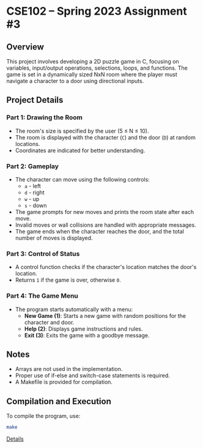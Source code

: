 # CSE102 – Spring 2023 Assignment #3

## Overview

This project involves developing a 2D puzzle game in C, focusing on variables, input/output operations, selections, loops, and functions. The game is set in a dynamically sized NxN room where the player must navigate a character to a door using directional inputs.

## Project Details

### Part 1: Drawing the Room
- The room's size is specified by the user (5 ≤ N ≤ 10).
- The room is displayed with the character (`C`) and the door (`D`) at random locations.
- Coordinates are indicated for better understanding.

### Part 2: Gameplay
- The character can move using the following controls:
  - `a` - left
  - `d` - right
  - `w` - up
  - `s` - down
- The game prompts for new moves and prints the room state after each move.
- Invalid moves or wall collisions are handled with appropriate messages.
- The game ends when the character reaches the door, and the total number of moves is displayed.

### Part 3: Control of Status
- A control function checks if the character's location matches the door's location.
- Returns `1` if the game is over, otherwise `0`.

### Part 4: The Game Menu
- The program starts automatically with a menu:
  - **New Game (1)**: Starts a new game with random positions for the character and door.
  - **Help (2)**: Displays game instructions and rules.
  - **Exit (3)**: Exits the game with a goodbye message.

## Notes
- Arrays are not used in the implementation.
- Proper use of if-else and switch-case statements is required.
- A Makefile is provided for compilation.

## Compilation and Execution
To compile the program, use:
```bash
make
```
[Details](https://github.com/emirgit/GTU-UNIVERSITYASSIGNMENTS/blob/main/CSE102/2D%20Puzzle%20Game/HW3.pdf)